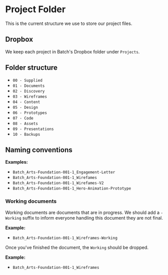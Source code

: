 # Project Folder

This is the current structure we use to store our project files. 

## Dropbox

We keep each project in Batch's Dropbox folder under `Projects`.

## Folder structure

- `00 - Supplied`
- `01 - Documents`
- `02 - Discovery`
- `03 - Wireframes`
- `04 - Content`
- `05 - Design`
- `06 - Prototypes`
- `07 - Code`
- `08 - Assets`
- `09 - Presentations`
- `10 - Backups`

## Naming conventions

**Examples:**

- `Batch_Arts-Foundation-001-1_Engagement-Letter`
- `Batch_Arts-Foundation-001-1_Wirefames`
- `Batch_Arts-Foundation-001-1_Wirefames-V2`
- `Batch_Arts-Foundation-001-1_Hero-Animation-Prototype`

### Working documents

Working documents are documents that are in progress. We should add a `-Working` suffix to inform everyone handling this document they are not final.

**Example:**

- `Batch_Arts-Foundation-001-1_Wireframes-Working`

Once you've finished the document, the `Working` should be dropped.

**Example:**

- `Batch_Arts-Foundation-001-1_Wireframes`